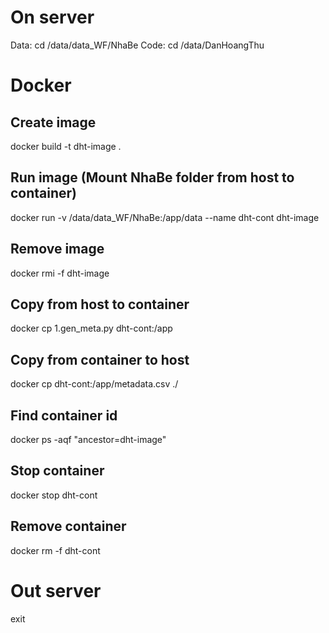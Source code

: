 # On server
Data: cd /data/data_WF/NhaBe
Code: cd /data/DanHoangThu

# Docker
## Create image
docker build -t dht-image .
## Run image (Mount NhaBe folder from host to container)
docker run -v /data/data_WF/NhaBe:/app/data --name dht-cont dht-image
## Remove image
docker rmi -f dht-image

## Copy from host to container
docker cp 1.gen_meta.py dht-cont:/app
## Copy from container to host
docker cp dht-cont:/app/metadata.csv ./
## Find container id
docker ps -aqf "ancestor=dht-image"
## Stop container
docker stop dht-cont
## Remove container
docker rm -f dht-cont

# Out server
exit
